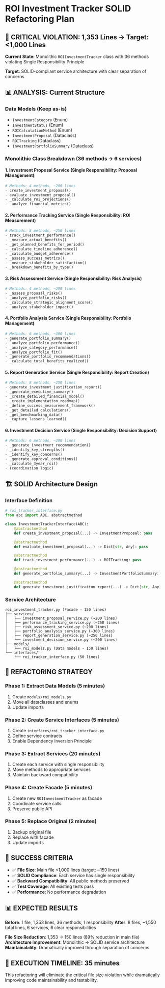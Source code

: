 # ROI Investment Tracker SOLID Refactoring Plan

## 🚨 CRITICAL VIOLATION: 1,353 Lines → Target: <1,000 Lines

**Current State**: Monolithic `ROIInvestmentTracker` class with 36 methods violating Single Responsibility Principle

**Target**: SOLID-compliant service architecture with clear separation of concerns

## 📊 ANALYSIS: Current Structure

### Data Models (Keep as-is)
- `InvestmentCategory` (Enum)
- `InvestmentStatus` (Enum)
- `ROICalculationMethod` (Enum)
- `InvestmentProposal` (Dataclass)
- `ROITracking` (Dataclass)
- `InvestmentPortfolioSummary` (Dataclass)

### Monolithic Class Breakdown (36 methods → 6 services)

#### 1. **Investment Proposal Service** (Single Responsibility: Proposal Management)
```python
# Methods: 4 methods, ~200 lines
- create_investment_proposal()
- evaluate_investment_proposal()
- _calculate_roi_projections()
- _analyze_financial_metrics()
```

#### 2. **Performance Tracking Service** (Single Responsibility: ROI Measurement)
```python
# Methods: 8 methods, ~250 lines
- track_investment_performance()
- _measure_actual_benefits()
- _get_planned_benefits_for_period()
- _calculate_timeline_adherence()
- _calculate_budget_adherence()
- _assess_success_metrics()
- _measure_stakeholder_satisfaction()
- _breakdown_benefits_by_type()
```

#### 3. **Risk Assessment Service** (Single Responsibility: Risk Analysis)
```python
# Methods: 4 methods, ~200 lines
- _assess_proposal_risks()
- _analyze_portfolio_risks()
- _calculate_strategic_alignment_score()
- _analyze_stakeholder_impact()
```

#### 4. **Portfolio Analysis Service** (Single Responsibility: Portfolio Management)
```python
# Methods: 6 methods, ~300 lines
- generate_portfolio_summary()
- _analyze_portfolio_performance()
- _analyze_category_performance()
- _analyze_portfolio_fit()
- _generate_portfolio_recommendations()
- _calculate_total_benefits_realized()
```

#### 5. **Report Generation Service** (Single Responsibility: Report Creation)
```python
# Methods: 8 methods, ~250 lines
- generate_investment_justification_report()
- _generate_executive_summary()
- _create_detailed_financial_model()
- _create_implementation_roadmap()
- _define_success_measurement_framework()
- _get_detailed_calculations()
- _get_benchmarking_data()
- _capture_lessons_learned()
```

#### 6. **Investment Decision Service** (Single Responsibility: Decision Support)
```python
# Methods: 6 methods, ~200 lines
- _generate_investment_recommendation()
- _identify_key_strengths()
- _identify_key_concerns()
- _generate_approval_conditions()
- _calculate_3year_roi()
- (coordination logic)
```

## 🏗️ SOLID Architecture Design

### Interface Definition
```python
# roi_tracker_interface.py
from abc import ABC, abstractmethod

class InvestmentTrackerInterface(ABC):
    @abstractmethod
    def create_investment_proposal(...) -> InvestmentProposal: pass

    @abstractmethod
    def evaluate_investment_proposal(...) -> Dict[str, Any]: pass

    @abstractmethod
    def track_investment_performance(...) -> ROITracking: pass

    @abstractmethod
    def generate_portfolio_summary(...) -> InvestmentPortfolioSummary: pass

    @abstractmethod
    def generate_investment_justification_report(...) -> Dict[str, Any]: pass
```

### Service Architecture
```
roi_investment_tracker.py (Facade - 150 lines)
├── services/
│   ├── investment_proposal_service.py (~200 lines)
│   ├── performance_tracking_service.py (~250 lines)
│   ├── risk_assessment_service.py (~200 lines)
│   ├── portfolio_analysis_service.py (~300 lines)
│   ├── report_generation_service.py (~250 lines)
│   └── investment_decision_service.py (~200 lines)
├── models/
│   └── roi_models.py (Data models - 150 lines)
└── interfaces/
    └── roi_tracker_interface.py (50 lines)
```

## 🎯 REFACTORING STRATEGY

### Phase 1: Extract Data Models (5 minutes)
1. Create `models/roi_models.py`
2. Move all dataclasses and enums
3. Update imports

### Phase 2: Create Service Interfaces (5 minutes)
1. Create `interfaces/roi_tracker_interface.py`
2. Define service contracts
3. Enable Dependency Inversion Principle

### Phase 3: Extract Services (20 minutes)
1. Create each service with single responsibility
2. Move methods to appropriate services
3. Maintain backward compatibility

### Phase 4: Create Facade (5 minutes)
1. Create new `ROIInvestmentTracker` as facade
2. Coordinate service calls
3. Preserve public API

### Phase 5: Replace Original (2 minutes)
1. Backup original file
2. Replace with facade
3. Update imports

## 🎯 SUCCESS CRITERIA

- ✅ **File Size**: Main file <1,000 lines (target: ~150 lines)
- ✅ **SOLID Compliance**: Each service has single responsibility
- ✅ **Backward Compatibility**: All public methods preserved
- ✅ **Test Coverage**: All existing tests pass
- ✅ **Performance**: No performance degradation

## 📊 EXPECTED RESULTS

**Before**: 1 file, 1,353 lines, 36 methods, 1 responsibility
**After**: 8 files, ~1,550 total lines, 6 services, 6 clear responsibilities

**File Size Reduction**: 1,353 → 150 lines (89% reduction in main file)
**Architecture Improvement**: Monolithic → SOLID service architecture
**Maintainability**: Dramatically improved through separation of concerns

## 🚀 EXECUTION TIMELINE: 35 minutes

This refactoring will eliminate the critical file size violation while dramatically improving code maintainability and testability.
